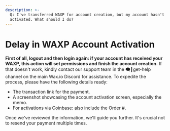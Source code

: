 ```yaml
---
description: >-
  Q: I've transferred WAXP for account creation, but my account hasn't been
  activated. What should I do?
---
```


# Delay in WAXP Account Activation

**First of all, logout and then login again: if your account has received your WAXP, this action will set permissions and finish the account creation.** If that doesn't work, kindly contact our support team in the ⁠🗨┃get-help channel on the main Wax.io Discord for assistance. To expedite the process, please have the following details ready:

* The transaction link for the payment.
* A screenshot showcasing the account activation screen, especially the memo.
* For activations via Coinbase: also include the Order #.

Once we've reviewed the information, we'll guide you further. It's crucial not to resend your payment multiple times.
